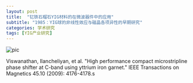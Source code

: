 ```yaml
---
layout: post
title:  "钇铁石榴石YIG材料的在微波器件中的应用"
subtitle: "1985：YIG球的非线性效应与磁晶各项异性的早期研究"
categories: 学术研究
tags: [YIG产业研究]
---
```


![pic](https://www.rantecantennas.com/wp-content/uploads/2020/01/microwave-communication-1024x461.jpeg)


Viswanathan, Ilancheliyan, et al. "High performance compact microstripline phase shifter at C-band using yttrium iron garnet." IEEE Transactions on Magnetics 45.10 (2009): 4176-4178.s